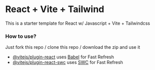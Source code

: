 # React + Vite + Tailwind

This is a starter template for React w/ Javascript + Vite + Tailwindcss 

### How to use? 
Just fork this repo / clone this repo / download the zip and use it 

- [@vitejs/plugin-react](https://github.com/vitejs/vite-plugin-react/blob/main/packages/plugin-react/README.md) uses [Babel](https://babeljs.io/) for Fast Refresh
- [@vitejs/plugin-react-swc](https://github.com/vitejs/vite-plugin-react-swc) uses [SWC](https://swc.rs/) for Fast Refresh
